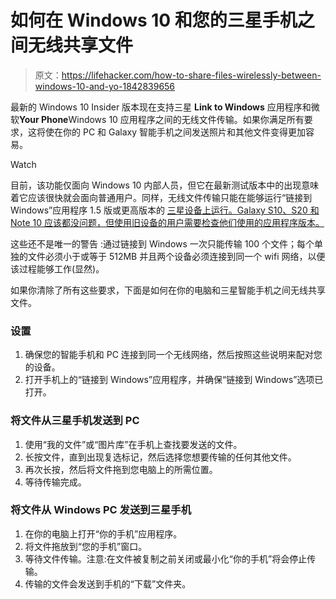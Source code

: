 # 如何在 Windows 10 和您的三星手机之间无线共享文件

> 原文：<https://lifehacker.com/how-to-share-files-wirelessly-between-windows-10-and-yo-1842839656>

最新的 Windows 10 Insider 版本现在支持三星 **Link to Windows** 应用程序和微软**Your Phone**Windows 10 应用程序之间的无线文件传输。如果你满足所有要求，这将使在你的 PC 和 Galaxy 智能手机之间发送照片和其他文件变得更加容易。

Watch

目前，该功能仅面向 Windows 10 内部人员，但它在最新测试版本中的出现意味着它应该很快就会面向普通用户。同样，无线文件传输只能在能够运行“链接到 Windows”应用程序 1.5 版或更高版本的 [三星设备上运行。Galaxy S10、S20 和 Note 10 应该都没问题，但使用旧设备的用户需要检查他们使用的应用程序版本。](https://lifehacker.com/how-to-add-the-galaxy-note-10s-link-to-windows-app-to-o-1837355912)

这些还不是唯一的警告 :通过链接到 Windows 一次只能传输 100 个文件；每个单独的文件必须小于或等于 512MB 并且两个设备必须连接到同一个 wifi 网络，以便该过程能够工作(显然)。

如果你清除了所有这些要求，下面是如何在你的电脑和三星智能手机之间无线共享文件。

### 设置

1.  确保您的智能手机和 PC 连接到同一个无线网络，然后按照这些说明来配对您的设备。
2.  打开手机上的“链接到 Windows”应用程序，并确保“链接到 Windows”选项已打开。

### 将文件从三星手机发送到 PC

1.  使用“我的文件”或“图片库”在手机上查找要发送的文件。
2.  长按文件，直到出现复选标记，然后选择您想要传输的任何其他文件。
3.  再次长按，然后将文件拖到您电脑上的所需位置。
4.  等待传输完成。

### 将文件从 Windows PC 发送到三星手机

1.  在你的电脑上打开“你的手机”应用程序。
2.  将文件拖放到“您的手机”窗口。
3.  等待文件传输。注意:在文件被复制之前关闭或最小化“你的手机”将会停止传输。
4.  传输的文件会发送到手机的“下载”文件夹。